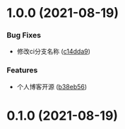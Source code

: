 # 1.0.0 (2021-08-19)


### Bug Fixes

* 修改ci分支名称 ([c14dda9](https://github.com/cumt-robin/vue3-ts-blog-frontend/commit/c14dda93b66e3a8891c48a81d14cfacf18c7ed28))


### Features

* 个人博客开源 ([b38eb56](https://github.com/cumt-robin/vue3-ts-blog-frontend/commit/b38eb5692233d369467b8ecded46a40550e0c9f8))



# 0.1.0 (2021-08-19)



